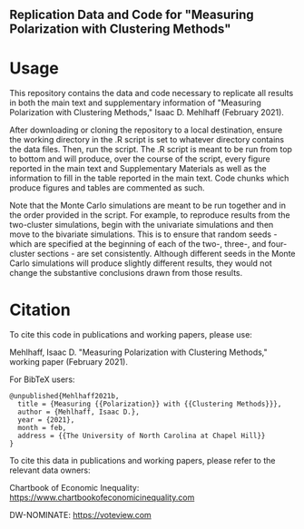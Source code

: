 ## Replication Data and Code for "Measuring Polarization with Clustering Methods"

# Usage

This repository contains the data and code necessary to replicate all results in both the main text and supplementary information of "Measuring Polarization with Clustering Methods," Isaac D. Mehlhaff (February 2021).

After downloading or cloning the repository to a local destination, ensure the working directory in the .R script is set to whatever directory contains the data files. Then, run the script. The .R script is meant to be run from top to bottom and will produce, over the course of the script, every figure reported in the main text and Supplementary Materials as well as the information to fill in the table reported in the main text. Code chunks which produce figures and tables are commented as such.

Note that the Monte Carlo simulations are meant to be run together and in the order provided in the script. For example, to reproduce results from the two-cluster simulations, begin with the univariate simulations and then move to the bivariate simulations. This is to ensure that random seeds - which are specified at the beginning of each of the two-, three-, and four-cluster sections - are set consistently. Although different seeds in the Monte Carlo simulations will produce slightly different results, they would not change the substantive conclusions drawn from those results.

# Citation

To cite this code in publications and working papers, please use:

Mehlhaff, Isaac D. "Measuring Polarization with Clustering Methods," working paper (February 2021).

For BibTeX users:

```
@unpublished{Mehlhaff2021b,
  title = {Measuring {{Polarization}} with {{Clustering Methods}}},
  author = {Mehlhaff, Isaac D.},
  year = {2021},
  month = feb,
  address = {{The University of North Carolina at Chapel Hill}}
}
```

To cite this data in publications and working papers, please refer to the relevant data owners:

Chartbook of Economic Inequality: https://www.chartbookofeconomicinequality.com

DW-NOMINATE: https://voteview.com
